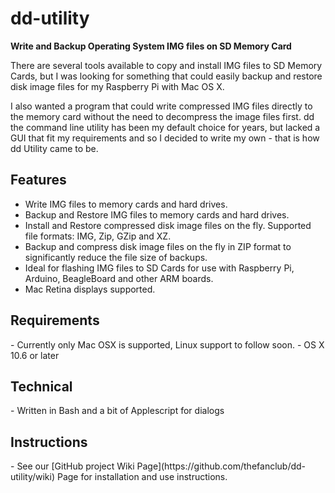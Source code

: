 # dd-utility
<strong>Write and Backup Operating System IMG files on SD Memory Card</strong>

There are several tools available to copy and install IMG files to SD Memory Cards, but I was looking for something that could easily backup and restore disk image files for my Raspberry Pi with Mac OS X.

I also wanted a program that could write compressed IMG files directly to the memory card without the need to decompress the image files first. dd the command line utility has been my default choice for years, but lacked a GUI that fit my requirements and so I decided to write my own - that is how dd Utility came to be.

<h2>Features</h2>

- Write IMG files to memory cards and hard drives.
- Backup and Restore IMG files to memory cards and hard drives.
- Install and Restore compressed disk image files on the fly. Supported file formats: IMG, Zip, GZip and XZ.
- Backup and compress disk image files on the fly in ZIP format to significantly reduce the file size of backups.
- Ideal for flashing IMG files to SD Cards for use with Raspberry Pi, Arduino,  BeagleBoard and other ARM boards.
- Mac Retina displays supported.

<h2>Requirements</h2>
- Currently only Mac OSX is supported, Linux support to follow soon.
- OS X 10.6 or later

<h2>Technical</h2>
- Written in Bash and a bit of Applescript for dialogs

<h2>Instructions</h2>
- See our [GitHub project Wiki Page](https://github.com/thefanclub/dd-utility/wiki) Page for installation and use instructions.
